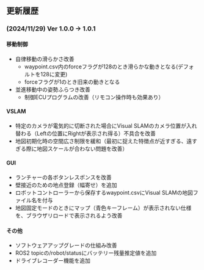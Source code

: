 ## 更新履歴
### (2024/11/29) Ver 1.0.0 -> 1.0.1

#### 移動制御
- 自律移動の滑らかさ改善
    - waypoint.csv内のforceフラグが128のとき滑らかな動きとなる(デフォルトを128に変更)
    - forceフラグが1のとき旧来の動きとなる
- 並進移動中の姿勢ふらつき改善
    - 制御ECUプログラムの改善（リモコン操作時も効果あり）

#### VSLAM
- 特定のカメラが電気的に切断された場合にVisual SLAMのカメラ位置が入れ替わる（Leftの位置にRightが表示され得る）不具合を改善
- 地図初期化時の空間広さ制限を緩和（最初に捉えた特徴点が近すぎる、遠すぎる際に地図スケールが合わない問題を改善）

#### GUI
- ランチャーの各ボタンレスポンスを改善
- 壁接近のための地点登録（幅寄せ）を追加
- ロボットコントローラーから保存するwaypoint.csvにVisual SLAMの地図ファイル名を付与
- 地図固定モードのときにマップ（青色キーフレーム）が表示されない仕様を、ブラウザリロードで表示されるよう改善

#### その他
- ソフトウェアアップグレードの仕組み改善
- ROS2 topicの/robot/statusにバッテリー残量推定値を追加
- ドライブレコーダー機能を追加
